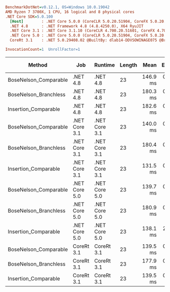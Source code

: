 ``` ini

BenchmarkDotNet=v0.12.1, OS=Windows 10.0.19042
AMD Ryzen 7 3700X, 1 CPU, 16 logical and 8 physical cores
.NET Core SDK=5.0.100
  [Host]        : .NET Core 5.0.0 (CoreCLR 5.0.20.51904, CoreFX 5.0.20.51904), X64 RyuJIT
  .NET 4.8      : .NET Framework 4.8 (4.8.4250.0), X64 RyuJIT
  .NET Core 3.1 : .NET Core 3.1.10 (CoreCLR 4.700.20.51601, CoreFX 4.700.20.51901), X64 RyuJIT
  .NET Core 5.0 : .NET Core 5.0.0 (CoreCLR 5.0.20.51904, CoreFX 5.0.20.51904), X64 RyuJIT
  CoreRt 3.1    : .NET 5.0.29408.02 @BuiltBy: dlab14-DDVSOWINAGE075 @Branch: master @Commit: 4ce1c21ac0d4d1a3b7f7a548214966f69ac9f199, X64 AOT

InvocationCount=1  UnrollFactor=1  

```
|                Method |           Job |       Runtime | Length |     Mean |   Error |  StdDev | Gen 0 | Gen 1 | Gen 2 | Allocated |
|---------------------- |-------------- |-------------- |------- |---------:|--------:|--------:|------:|------:|------:|----------:|
| BoseNelson_Comparable |      .NET 4.8 |      .NET 4.8 |     23 | 146.9 ms | 0.26 ms | 0.25 ms |     - |     - |     - |         - |
| BoseNelson_Branchless |      .NET 4.8 |      .NET 4.8 |     23 | 180.3 ms | 0.07 ms | 0.06 ms |     - |     - |     - |         - |
|  Insertion_Comparable |      .NET 4.8 |      .NET 4.8 |     23 | 182.6 ms | 0.74 ms | 0.66 ms |     - |     - |     - |         - |
| BoseNelson_Comparable | .NET Core 3.1 | .NET Core 3.1 |     23 | 140.0 ms | 0.21 ms | 0.18 ms |     - |     - |     - |         - |
| BoseNelson_Branchless | .NET Core 3.1 | .NET Core 3.1 |     23 | 180.4 ms | 0.10 ms | 0.10 ms |     - |     - |     - |         - |
|  Insertion_Comparable | .NET Core 3.1 | .NET Core 3.1 |     23 | 131.5 ms | 0.27 ms | 0.25 ms |     - |     - |     - |         - |
| BoseNelson_Comparable | .NET Core 5.0 | .NET Core 5.0 |     23 | 139.7 ms | 0.11 ms | 0.09 ms |     - |     - |     - |         - |
| BoseNelson_Branchless | .NET Core 5.0 | .NET Core 5.0 |     23 | 180.9 ms | 0.09 ms | 0.07 ms |     - |     - |     - |         - |
|  Insertion_Comparable | .NET Core 5.0 | .NET Core 5.0 |     23 | 138.1 ms | 2.58 ms | 2.41 ms |     - |     - |     - |         - |
| BoseNelson_Comparable |    CoreRt 3.1 |    CoreRt 3.1 |     23 | 139.5 ms | 0.30 ms | 0.28 ms |     - |     - |     - |         - |
| BoseNelson_Branchless |    CoreRt 3.1 |    CoreRt 3.1 |     23 | 177.9 ms | 0.20 ms | 0.15 ms |     - |     - |     - |         - |
|  Insertion_Comparable |    CoreRt 3.1 |    CoreRt 3.1 |     23 | 139.5 ms | 0.63 ms | 0.59 ms |     - |     - |     - |         - |

